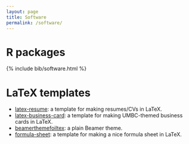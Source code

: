 ```yaml
---
layout: page
title: Software
permalink: /software/
---
```


# R packages
{% include bib/software.html %}

# LaTeX templates
* [latex-resume](latex-resume): a template for making resumes/CVs in LaTeX.
* [latex-business-card](latex-business-card): a template for making 
UMBC-themed business cards in LaTeX.
* [beamerthemefoiltex](http://github.com/andrewraim/beamerthemefoiltex): a
plain Beamer theme.
* [formula-sheet](formula-sheet): a template for making a nice formula sheet
in LaTeX.

